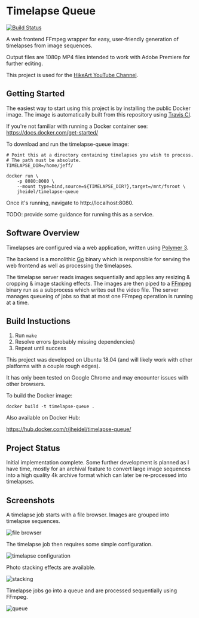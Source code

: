 # Timelapse Queue

[![Build Status](https://travis-ci.org/jheidel/timelapse-queue.svg?branch=master)](https://travis-ci.org/jheidel/timelapse-queue)

A web frontend FFmpeg wrapper for easy, user-friendly generation of
timelapses from image sequences.

Output files are 1080p MP4 files intended to work with Adobe Premiere for
further editing.

This project is used for the [HikeArt YouTube Channel](https://youtube.com/hikeart).

## Getting Started

The easiest way to start using this project is by installing the public Docker
image. The image is automatically built from this repository using
[Travis CI](https://travis-ci.org/jheidel/timelapse-queue).

If you're not familiar with running a Docker container see:
https://docs.docker.com/get-started/

To download and run the timelapse-queue image:

```shell
# Point this at a directory containing timelapses you wish to process.
# The path must be absolute.
TIMELAPSE_DIR=/home/jeff/

docker run \
    -p 8080:8080 \
    --mount type=bind,source=${TIMELAPSE_DIR?},target=/mnt/fsroot \
    jheidel/timelapse-queue
```

Once it's running, navigate to http://localhost:8080.

TODO: provide some guidance for running this as a service.

## Software Overview

Timelapses are configured via a web application, written using [Polymer 3](https://www.polymer-project.org/).

The backend is a monolithic [Go](https://golang.org) binary which is
responsible for serving the web frontend as well as processing the timelapses.

The timelapse server reads images sequentially and applies any resizing &
cropping & image stacking effects. The images are then piped to a
[FFmpeg](https://www.ffmpeg.org) binary run as a subprocess which writes out
the video file. The server manages queueing of jobs so that at most one FFmpeg
operation is running at a time.

## Build Instuctions

1) Run `make`
1) Resolve errors (probably missing dependencies)
1) Repeat until success

This project was developed on Ubuntu 18.04 (and will likely work with other
platforms with a couple rough edges).

It has only been tested on Google Chrome and may encounter issues with other
browsers.

To build the Docker image:

```
docker build -t timelapse-queue .
```

Also available on Docker Hub:

https://hub.docker.com/r/jheidel/timelapse-queue/

## Project Status

Initial implementation complete. Some further development is planned as I have
time, mostly for an archival feature to convert large image sequences into a
high quality 4k archive format which can later be re-processed into timelapses.

## Screenshots

A timelapse job starts with a file browser. Images are grouped into timelapse sequences.

![file browser](docs/browse.png)

The timelapse job then requires some simple configuration.

![timelapse configuration](docs/setup.png)

Photo stacking effects are available.

![stacking](docs/stacking.png)

Timelapse jobs go into a queue and are processed sequentially using FFmpeg.

![queue](docs/queue.png)
